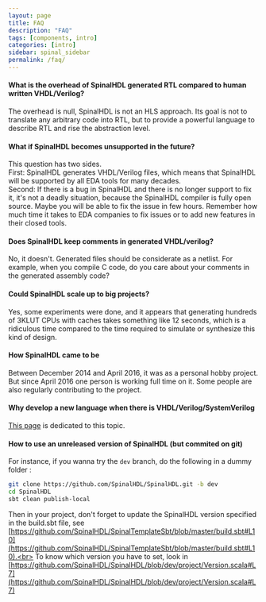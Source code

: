 ```yaml
---
layout: page
title: FAQ
description: "FAQ"
tags: [components, intro]
categories: [intro]
sidebar: spinal_sidebar
permalink: /faq/
---
```


#### What is the overhead of SpinalHDL generated RTL compared to human written VHDL/Verilog?
The overhead is null, SpinalHDL is not an HLS approach. Its goal is not to translate any arbitrary code into RTL, but to provide a powerful language to describe RTL and rise the abstraction level.

#### What if SpinalHDL becomes unsupported in the future?
This question has two sides. <br>
First: SpinalHDL generates VHDL/Verilog files, which means that SpinalHDL will be supported by all EDA tools for many decades.<br>
Second: If there is a bug in SpinalHDL and there is no longer support to fix it, it's not a deadly situation, because the SpinalHDL compiler is fully open source. Maybe you will be able to fix the issue in few hours. Remember how much time it takes to EDA companies to fix issues or to add new features in their closed tools.

#### Does SpinalHDL keep comments in generated VHDL/verilog?
No, it doesn't. Generated files should be considerate as a netlist. For example, when you compile C code, do you care about your comments in the generated assembly code?

#### Could SpinalHDL scale up to big projects?
Yes, some experiments were done, and it appears that generating hundreds of 3KLUT CPUs with caches takes something like 12 seconds, which is a ridiculous time compared to the time required to simulate or synthesize this kind of design.

#### How SpinalHDL came to be
Between December 2014 and April 2016, it was as a personal hobby project. But since April 2016 one person is working full time on it. Some people are also regularly contributing to the project.

#### Why develop a new language when there is VHDL/Verilog/SystemVerilog
[This page](/SpinalDoc/regular_hdl/) is dedicated to this topic.

#### How to use an unreleased version of SpinalHDL (but commited on git)

For instance, if you wanna try the `dev` branch, do the following in a dummy folder :

```sh
git clone https://github.com/SpinalHDL/SpinalHDL.git -b dev
cd SpinalHDL
sbt clean publish-local
```

Then in your project, don't forget to update the SpinalHDL version specified in the build.sbt file, see<br> [https://github.com/SpinalHDL/SpinalTemplateSbt/blob/master/build.sbt#L10](https://github.com/SpinalHDL/SpinalTemplateSbt/blob/master/build.sbt#L10).<br>
To know which version you have to set, look in<br> [https://github.com/SpinalHDL/SpinalHDL/blob/dev/project/Version.scala#L7](https://github.com/SpinalHDL/SpinalHDL/blob/dev/project/Version.scala#L7)<br>
